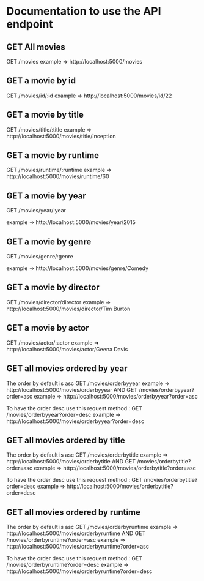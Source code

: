 # Documentation to use the API endpoint

## GET All movies
GET /movies
example => http://localhost:5000/movies

## GET a movie by id
GET /movies/id/:id
example => http://localhost:5000/movies/id/22

## GET a movie by title
GET /movies/title/:title
example => http://localhost:5000/movies/title/Inception

## GET a movie by runtime
GET /movies/runtime/:runtime
example => http://localhost:5000/movies/runtime/60

## GET a movie by year
GET /movies/year/:year

example => http://localhost:5000/movies/year/2015

## GET a movie by genre
GET /movies/genre/:genre

example => http://localhost:5000/movies/genre/Comedy

## GET a movie by director
GET /movies/director/director
example => http://localhost:5000/movies/director/Tim Burton

## GET a movie by actor
GET /movies/actor/:actor
example => http://localhost:5000/movies/actor/Geena Davis

## GET all movies ordered by year
The order by default is asc
GET /movies/orderbyyear
example => http://localhost:5000/movies/orderbyyear
AND
GET /movies/orderbyyear?order=asc
example => http://localhost:5000/movies/orderbyyear?order=asc

To have the order desc use this request method : 
GET /movies/orderbyyear?order=desc
example => http://localhost:5000/movies/orderbyyear?order=desc

## GET all movies ordered by title
The order by default is asc
GET /movies/orderbytitle
example => http://localhost:5000/movies/orderbytitle
AND
GET /movies/orderbytitle?order=asc
example => http://localhost:5000/movies/orderbytitle?order=asc

To have the order desc use this request method : 
GET /movies/orderbytitle?order=desc
example => http://localhost:5000/movies/orderbytitle?order=desc

## GET all movies ordered by runtime
The order by default is asc
GET /movies/orderbyruntime
example => http://localhost:5000/movies/orderbyruntime
AND
GET /movies/orderbyruntime?order=asc
example => http://localhost:5000/movies/orderbyruntime?order=asc

To have the order desc use this request method : 
GET /movies/orderbyruntime?order=desc
example => http://localhost:5000/movies/orderbyruntime?order=desc